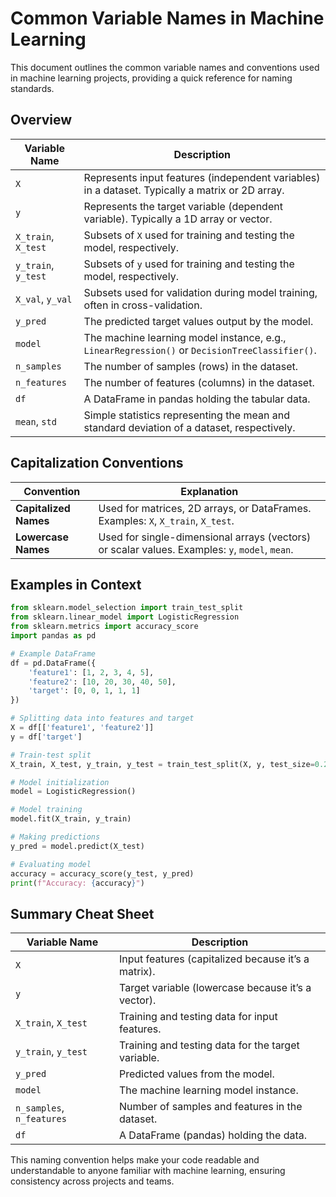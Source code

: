 # Common Variable Names in Machine Learning

This document outlines the common variable names and conventions used in machine learning projects, providing a quick reference for naming standards.

## Overview

| Variable Name       | Description                                                                                     |
| ------------------- | ----------------------------------------------------------------------------------------------- |
| `X`                 | Represents input features (independent variables) in a dataset. Typically a matrix or 2D array. |
| `y`                 | Represents the target variable (dependent variable). Typically a 1D array or vector.            |
| `X_train`, `X_test` | Subsets of `X` used for training and testing the model, respectively.                           |
| `y_train`, `y_test` | Subsets of `y` used for training and testing the model, respectively.                           |
| `X_val`, `y_val`    | Subsets used for validation during model training, often in cross-validation.                   |
| `y_pred`            | The predicted target values output by the model.                                                |
| `model`             | The machine learning model instance, e.g., `LinearRegression()` or `DecisionTreeClassifier()`.  |
| `n_samples`         | The number of samples (rows) in the dataset.                                                    |
| `n_features`        | The number of features (columns) in the dataset.                                                |
| `df`                | A DataFrame in pandas holding the tabular data.                                                 |
| `mean`, `std`       | Simple statistics representing the mean and standard deviation of a dataset, respectively.      |

## Capitalization Conventions

| Convention            | Explanation                                                                                    |
| --------------------- | ---------------------------------------------------------------------------------------------- |
| **Capitalized Names** | Used for matrices, 2D arrays, or DataFrames. Examples: `X`, `X_train`, `X_test`.               |
| **Lowercase Names**   | Used for single-dimensional arrays (vectors) or scalar values. Examples: `y`, `model`, `mean`. |

## Examples in Context

```python
from sklearn.model_selection import train_test_split
from sklearn.linear_model import LogisticRegression
from sklearn.metrics import accuracy_score
import pandas as pd

# Example DataFrame
df = pd.DataFrame({
    'feature1': [1, 2, 3, 4, 5],
    'feature2': [10, 20, 30, 40, 50],
    'target': [0, 0, 1, 1, 1]
})

# Splitting data into features and target
X = df[['feature1', 'feature2']]
y = df['target']

# Train-test split
X_train, X_test, y_train, y_test = train_test_split(X, y, test_size=0.2, random_state=42)

# Model initialization
model = LogisticRegression()

# Model training
model.fit(X_train, y_train)

# Making predictions
y_pred = model.predict(X_test)

# Evaluating model
accuracy = accuracy_score(y_test, y_pred)
print(f"Accuracy: {accuracy}")
```

## Summary Cheat Sheet

| Variable Name             | Description                                         |
| ------------------------- | --------------------------------------------------- |
| `X`                       | Input features (capitalized because it’s a matrix). |
| `y`                       | Target variable (lowercase because it’s a vector).  |
| `X_train`, `X_test`       | Training and testing data for input features.       |
| `y_train`, `y_test`       | Training and testing data for the target variable.  |
| `y_pred`                  | Predicted values from the model.                    |
| `model`                   | The machine learning model instance.                |
| `n_samples`, `n_features` | Number of samples and features in the dataset.      |
| `df`                      | A DataFrame (pandas) holding the data.              |

This naming convention helps make your code readable and understandable to anyone familiar with machine learning, ensuring consistency across projects and teams.
